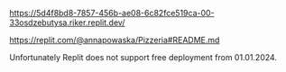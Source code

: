 https://5d4f8bd8-7857-456b-ae08-6c82fce519ca-00-33osdzebutysa.riker.replit.dev/

https://replit.com/@annapowaska/Pizzeria#README.md

Unfortunately Replit does not support free deployment from 01.01.2024. 